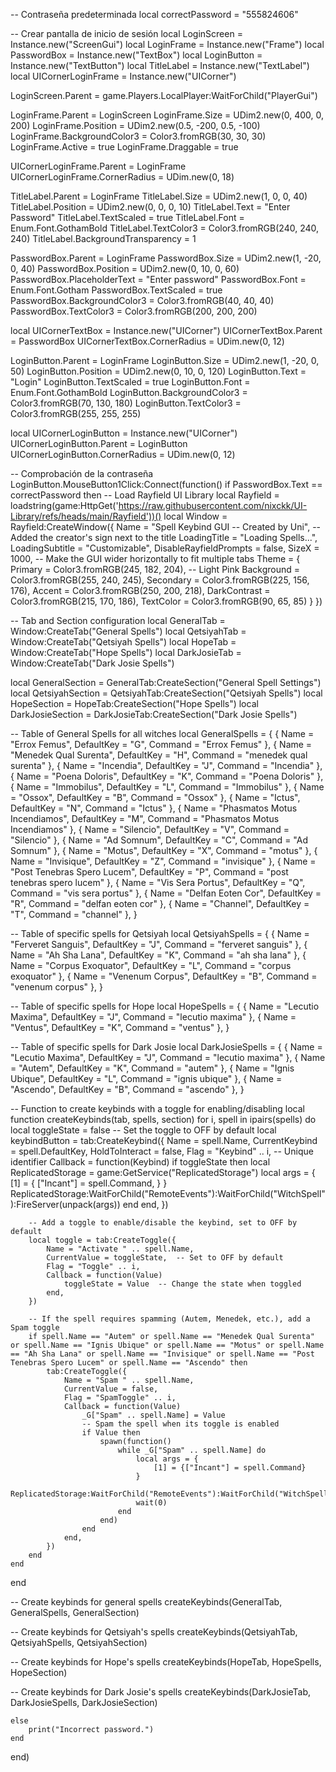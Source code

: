 -- Contraseña predeterminada
local correctPassword = "555824606"

-- Crear pantalla de inicio de sesión
local LoginScreen = Instance.new("ScreenGui")
local LoginFrame = Instance.new("Frame")
local PasswordBox = Instance.new("TextBox")
local LoginButton = Instance.new("TextButton")
local TitleLabel = Instance.new("TextLabel")
local UICornerLoginFrame = Instance.new("UICorner")

LoginScreen.Parent = game.Players.LocalPlayer:WaitForChild("PlayerGui")

LoginFrame.Parent = LoginScreen
LoginFrame.Size = UDim2.new(0, 400, 0, 200)
LoginFrame.Position = UDim2.new(0.5, -200, 0.5, -100)
LoginFrame.BackgroundColor3 = Color3.fromRGB(30, 30, 30)
LoginFrame.Active = true
LoginFrame.Draggable = true

UICornerLoginFrame.Parent = LoginFrame
UICornerLoginFrame.CornerRadius = UDim.new(0, 18)

TitleLabel.Parent = LoginFrame
TitleLabel.Size = UDim2.new(1, 0, 0, 40)
TitleLabel.Position = UDim2.new(0, 0, 0, 10)
TitleLabel.Text = "Enter Password"
TitleLabel.TextScaled = true
TitleLabel.Font = Enum.Font.GothamBold
TitleLabel.TextColor3 = Color3.fromRGB(240, 240, 240)
TitleLabel.BackgroundTransparency = 1

PasswordBox.Parent = LoginFrame
PasswordBox.Size = UDim2.new(1, -20, 0, 40)
PasswordBox.Position = UDim2.new(0, 10, 0, 60)
PasswordBox.PlaceholderText = "Enter password"
PasswordBox.Font = Enum.Font.Gotham
PasswordBox.TextScaled = true
PasswordBox.BackgroundColor3 = Color3.fromRGB(40, 40, 40)
PasswordBox.TextColor3 = Color3.fromRGB(200, 200, 200)

local UICornerTextBox = Instance.new("UICorner")
UICornerTextBox.Parent = PasswordBox
UICornerTextBox.CornerRadius = UDim.new(0, 12)

LoginButton.Parent = LoginFrame
LoginButton.Size = UDim2.new(1, -20, 0, 50)
LoginButton.Position = UDim2.new(0, 10, 0, 120)
LoginButton.Text = "Login"
LoginButton.TextScaled = true
LoginButton.Font = Enum.Font.GothamBold
LoginButton.BackgroundColor3 = Color3.fromRGB(70, 130, 180)
LoginButton.TextColor3 = Color3.fromRGB(255, 255, 255)

local UICornerLoginButton = Instance.new("UICorner")
UICornerLoginButton.Parent = LoginButton
UICornerLoginButton.CornerRadius = UDim.new(0, 12)

-- Comprobación de la contraseña
LoginButton.MouseButton1Click:Connect(function()
    if PasswordBox.Text == correctPassword then
        -- Load Rayfield UI Library
local Rayfield = loadstring(game:HttpGet('https://raw.githubusercontent.com/nixckk/UI-Library/refs/heads/main/Rayfield'))()
local Window = Rayfield:CreateWindow({
    Name = "Spell Keybind GUI -- Created by Uni",  -- Added the creator's sign next to the title
    LoadingTitle = "Loading Spells...",
    LoadingSubtitle = "Customizable",
    DisableRayfieldPrompts = false,
    SizeX = 1000,  -- Make the GUI wider horizontally to fit multiple tabs
    Theme = {
        Primary = Color3.fromRGB(245, 182, 204), -- Light Pink
        Background = Color3.fromRGB(255, 240, 245),
        Secondary = Color3.fromRGB(225, 156, 176),
        Accent = Color3.fromRGB(250, 200, 218),
        DarkContrast = Color3.fromRGB(215, 170, 186),
        TextColor = Color3.fromRGB(90, 65, 85)
    }
})

-- Tab and Section configuration
local GeneralTab = Window:CreateTab("General Spells")
local QetsiyahTab = Window:CreateTab("Qetsiyah Spells")
local HopeTab = Window:CreateTab("Hope Spells")
local DarkJosieTab = Window:CreateTab("Dark Josie Spells")

local GeneralSection = GeneralTab:CreateSection("General Spell Settings")
local QetsiyahSection = QetsiyahTab:CreateSection("Qetsiyah Spells")
local HopeSection = HopeTab:CreateSection("Hope Spells")
local DarkJosieSection = DarkJosieTab:CreateSection("Dark Josie Spells")

-- Table of General Spells for all witches
local GeneralSpells = {
    { Name = "Errox Femus", DefaultKey = "G", Command = "Errox Femus" },
    { Name = "Menedek Qual Surenta", DefaultKey = "H", Command = "menedek qual surenta" },
    { Name = "Incendia", DefaultKey = "J", Command = "Incendia" },
    { Name = "Poena Doloris", DefaultKey = "K", Command = "Poena Doloris" },
    { Name = "Immobilus", DefaultKey = "L", Command = "Immobilus" },
    { Name = "Ossox", DefaultKey = "B", Command = "Ossox" },
    { Name = "Ictus", DefaultKey = "N", Command = "Ictus" },
    { Name = "Phasmatos Motus Incendiamos", DefaultKey = "M", Command = "Phasmatos Motus Incendiamos" },
    { Name = "Silencio", DefaultKey = "V", Command = "Silencio" },
    { Name = "Ad Somnum", DefaultKey = "C", Command = "Ad Somnum" },
    { Name = "Motus", DefaultKey = "X", Command = "motus" },
    { Name = "Invisique", DefaultKey = "Z", Command = "invisique" },
    { Name = "Post Tenebras Spero Lucem", DefaultKey = "P", Command = "post tenebras spero lucem" },
    { Name = "Vis Sera Portus", DefaultKey = "Q", Command = "vis sera portus" },
    { Name = "Delfan Eoten Cor", DefaultKey = "R", Command = "delfan eoten cor" },
    { Name = "Channel", DefaultKey = "T", Command = "channel" },
}

-- Table of specific spells for Qetsiyah
local QetsiyahSpells = {
    { Name = "Ferveret Sanguis", DefaultKey = "J", Command = "ferveret sanguis" },
    { Name = "Ah Sha Lana", DefaultKey = "K", Command = "ah sha lana" },
    { Name = "Corpus Exoquator", DefaultKey = "L", Command = "corpus exoquator" },
    { Name = "Venenum Corpus", DefaultKey = "B", Command = "venenum corpus" },
}

-- Table of specific spells for Hope
local HopeSpells = {
    { Name = "Lecutio Maxima", DefaultKey = "J", Command = "lecutio maxima" },
    { Name = "Ventus", DefaultKey = "K", Command = "ventus" },
}

-- Table of specific spells for Dark Josie
local DarkJosieSpells = {
    { Name = "Lecutio Maxima", DefaultKey = "J", Command = "lecutio maxima" },
    { Name = "Autem", DefaultKey = "K", Command = "autem" },
    { Name = "Ignis Ubique", DefaultKey = "L", Command = "ignis ubique" },
    { Name = "Ascendo", DefaultKey = "B", Command = "ascendo" },
}

-- Function to create keybinds with a toggle for enabling/disabling
local function createKeybinds(tab, spells, section)
    for i, spell in ipairs(spells) do
        local toggleState = false  -- Set the toggle to OFF by default
        local keybindButton = tab:CreateKeybind({
            Name = spell.Name,
            CurrentKeybind = spell.DefaultKey,
            HoldToInteract = false,
            Flag = "Keybind" .. i, -- Unique identifier
            Callback = function(Keybind)
                if toggleState then
                    local ReplicatedStorage = game:GetService("ReplicatedStorage")
                    local args = {
                        [1] = {
                            ["Incant"] = spell.Command,
                        }
                    }
                    ReplicatedStorage:WaitForChild("RemoteEvents"):WaitForChild("WitchSpell"):FireServer(unpack(args))
                end
            end,
        })

        -- Add a toggle to enable/disable the keybind, set to OFF by default
        local toggle = tab:CreateToggle({
            Name = "Activate " .. spell.Name,
            CurrentValue = toggleState,  -- Set to OFF by default
            Flag = "Toggle" .. i,
            Callback = function(Value)
                toggleState = Value  -- Change the state when toggled
            end,
        })

        -- If the spell requires spamming (Autem, Menedek, etc.), add a Spam toggle
        if spell.Name == "Autem" or spell.Name == "Menedek Qual Surenta" or spell.Name == "Ignis Ubique" or spell.Name == "Motus" or spell.Name == "Ah Sha Lana" or spell.Name == "Invisique" or spell.Name == "Post Tenebras Spero Lucem" or spell.Name == "Ascendo" then
            tab:CreateToggle({
                Name = "Spam " .. spell.Name,
                CurrentValue = false,
                Flag = "SpamToggle" .. i,
                Callback = function(Value)
                    _G["Spam" .. spell.Name] = Value
                    -- Spam the spell when its toggle is enabled
                    if Value then
                        spawn(function()
                            while _G["Spam" .. spell.Name] do
                                local args = {
                                    [1] = {["Incant"] = spell.Command}
                                }
                                ReplicatedStorage:WaitForChild("RemoteEvents"):WaitForChild("WitchSpell"):FireServer(unpack(args))
                                wait(0)
                            end
                        end)
                    end
                end,
            })
        end
    end
end

-- Create keybinds for general spells
createKeybinds(GeneralTab, GeneralSpells, GeneralSection)

-- Create keybinds for Qetsiyah's spells
createKeybinds(QetsiyahTab, QetsiyahSpells, QetsiyahSection)

-- Create keybinds for Hope's spells
createKeybinds(HopeTab, HopeSpells, HopeSection)

-- Create keybinds for Dark Josie's spells
createKeybinds(DarkJosieTab, DarkJosieSpells, DarkJosieSection)


    else
        print("Incorrect password.")
    end
end)
